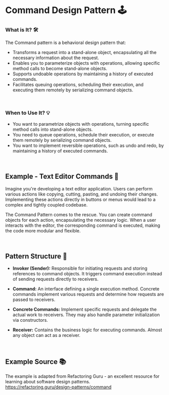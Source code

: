 # Command Design Pattern 🕹️

### What is It? 🛠️

The Command pattern is a behavioral design pattern that:

- Transforms a request into a stand-alone object, encapsulating all the necessary information about the request.
- Enables you to parameterize objects with operations, allowing specific method calls to become stand-alone objects.
- Supports undoable operations by maintaining a history of executed commands.
- Facilitates queuing operations, scheduling their execution, and executing them remotely by serializing command objects.


<br>

### When to Use It? 💡

- You want to parametrize objects with operations, turning specific method calls into stand-alone objects.
- You need to queue operations, schedule their execution, or execute them remotely by serializing command objects.
- You want to implement reversible operations, such as undo and redo, by maintaining a history of executed commands.

<br>

## Example - Text Editor Commands 📄

Imagine you're developing a text editor application. Users can perform various actions like copying, cutting, pasting, and undoing their changes. Implementing these actions directly in buttons or menus would lead to a complex and tightly coupled codebase.

The Command Pattern comes to the rescue. You can create command objects for each action, encapsulating the necessary logic. When a user interacts with the editor, the corresponding command is executed, making the code more modular and flexible.

<br>

## Pattern Structure 🧩

- **Invoker (Sender):** Responsible for initiating requests and storing references to command objects. It triggers command execution instead of sending requests directly to receivers.

- **Command:** An interface defining a single execution method. Concrete commands implement various requests and determine how requests are passed to receivers.

- **Concrete Commands:** Implement specific requests and delegate the actual work to receivers. They may also handle parameter initialization via constructors.

- **Receiver:** Contains the business logic for executing commands. Almost any object can act as a receiver.





<br>

## Example Source 📚

The example is adapted from Refactoring Guru - an excellent resource for learning about software design patterns. <br>
https://refactoring.guru/design-patterns/command